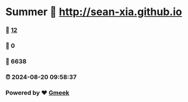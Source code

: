 # Summer :link: http://sean-xia.github.io 
### :page_facing_up: [12](http://sean-xia.github.io/tag.html) 
### :speech_balloon: 0 
### :hibiscus: 6638 
### :alarm_clock: 2024-08-20 09:58:37 
### Powered by :heart: [Gmeek](https://github.com/Meekdai/Gmeek)
